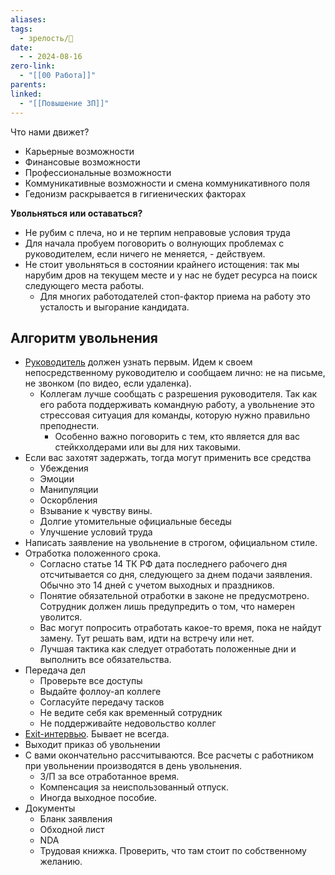 ```yaml
---
aliases: 
tags:
  - зрелость/🌱
date:
  - - 2024-08-16
zero-link:
  - "[[00 Работа]]"
parents: 
linked:
  - "[[Повышение ЗП]]"
---
```

Что нами движет?
- Карьерные возможности
- Финансовые возможности
- Профессиональные возможности
- Коммуникативные возможности и смена коммуникативного поля
- Гедонизм раскрывается в гигиенических факторах

**Увольняться или оставаться?**
- Не рубим с плеча, но и не терпим неправовые условия труда
- Для начала пробуем поговорить о волнующих проблемах с руководителем, если ничего не меняется, - действуем.
- Не стоит увольняться в состоянии крайнего истощения: так мы нарубим дров на текущем месте и у нас не будет ресурса на поиск следующего места работы.
	- Для многих работодателей стоп-фактор приема на работу это усталость и выгорание кандидата.

## Алгоритм увольнения
- [Руководитель](Руководитель.md) должен узнать первым. Идем к своем непосредственному руководителю и сообщаем лично: не на письме, не звонком (по видео, если удаленка).
	- Коллегам лучше сообщать с разрешения руководителя. Так как его работа поддерживать командную работу, а увольнение это стрессовая ситуация для команды, которую нужно правильно преподнести.
		- Особенно важно поговорить с тем, кто является для вас стейкхолдерами или вы для них таковыми.
- Если вас захотят задержать, тогда могут применить все средства
	- Убеждения
	- Эмоции
	- Манипуляции
	- Оскорбления
	- Взывание к чувству вины.
	- Долгие утомительные официальные беседы
	- Улучшение условий труда
- Написать заявление на увольнение в строгом, официальном стиле.
- Отработка положенного срока.
	- Согласно статье 14 ТК РФ дата последнего рабочего дня отсчитывается со дня, следующего за днем подачи заявления. Обычно это 14 дней с учетом выходных и праздников.
	- Понятие обязательной отработки в законе не предусмотрено. Сотрудник должен лишь предупредить о том, что намерен уволится.
	- Вас могут попросить отработать какое-то время, пока не найдут замену. Тут решать вам, идти на встречу или нет. 
	- Лучшая тактика как следует отработать положенные дни и выполнить все обязательства.
- Передача дел
	- Проверьте все доступы
	- Выдайте фоллоу-ап коллеге
	- Согласуйте передачу тасков
	- Не ведите себя как временный сотрудник
	- Не поддерживайте недовольство коллег
- [Exit-интервью](Exit-интервью.md). Бывает не всегда.
- Выходит приказ об увольнении
- С вами окончательно рассчитываются. Все расчеты с работником при увольнении производятся в день увольнения.
	- З/П за все отработанное время.
	- Компенсация за неиспользованный отпуск.
	- Иногда выходное пособие.
- Документы
	- Бланк заявления
	- Обходной лист
	- NDA
	- Трудовая книжка. Проверить, что там стоит по собственному желанию.
